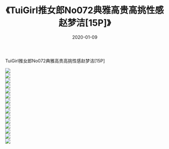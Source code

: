 ﻿---
layout: post
title:  《TuiGirl推女郎No072典雅高贵高挑性感赵梦洁[15P]》
date:   2020-01-09
img: http://imgx.orgx.ga/漏D/2020/TuiGirl推女郎No072典雅高贵高挑性感赵梦洁[15P]/000.jpg
categories: [美女, 清纯, 唯美]
---

TuiGirl推女郎No072典雅高贵高挑性感赵梦洁[15P]

  ![](http://imgx.orgx.ga/漏D/2020/TuiGirl推女郎No072典雅高贵高挑性感赵梦洁[15P]/001.jpg) <br> ![](http://imgx.orgx.ga/漏D/2020/TuiGirl推女郎No072典雅高贵高挑性感赵梦洁[15P]/002.jpg) <br> ![](http://imgx.orgx.ga/漏D/2020/TuiGirl推女郎No072典雅高贵高挑性感赵梦洁[15P]/003.jpg) <br> ![](http://imgx.orgx.ga/漏D/2020/TuiGirl推女郎No072典雅高贵高挑性感赵梦洁[15P]/004.jpg) <br> ![](http://imgx.orgx.ga/漏D/2020/TuiGirl推女郎No072典雅高贵高挑性感赵梦洁[15P]/005.jpg) <br> ![](http://imgx.orgx.ga/漏D/2020/TuiGirl推女郎No072典雅高贵高挑性感赵梦洁[15P]/006.jpg) <br> ![](http://imgx.orgx.ga/漏D/2020/TuiGirl推女郎No072典雅高贵高挑性感赵梦洁[15P]/007.jpg) <br> ![](http://imgx.orgx.ga/漏D/2020/TuiGirl推女郎No072典雅高贵高挑性感赵梦洁[15P]/008.jpg) <br> ![](http://imgx.orgx.ga/漏D/2020/TuiGirl推女郎No072典雅高贵高挑性感赵梦洁[15P]/009.jpg) <br> ![](http://imgx.orgx.ga/漏D/2020/TuiGirl推女郎No072典雅高贵高挑性感赵梦洁[15P]/010.jpg) <br> ![](http://imgx.orgx.ga/漏D/2020/TuiGirl推女郎No072典雅高贵高挑性感赵梦洁[15P]/011.jpg) <br> ![](http://imgx.orgx.ga/漏D/2020/TuiGirl推女郎No072典雅高贵高挑性感赵梦洁[15P]/012.jpg) <br> ![](http://imgx.orgx.ga/漏D/2020/TuiGirl推女郎No072典雅高贵高挑性感赵梦洁[15P]/013.jpg) <br> ![](http://imgx.orgx.ga/漏D/2020/TuiGirl推女郎No072典雅高贵高挑性感赵梦洁[15P]/014.jpg) <br> ![](http://imgx.orgx.ga/漏D/2020/TuiGirl推女郎No072典雅高贵高挑性感赵梦洁[15P]/015.jpg) <br>